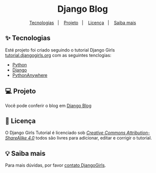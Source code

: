 <h1 align="center">Django Blog</h1>
<p align="center">
  <a href="#-tecnologias">Tecnologias</a>&nbsp;&nbsp;&nbsp;|&nbsp;&nbsp;&nbsp;
  <a href="#-projeto">Projeto</a>&nbsp;&nbsp;&nbsp;|&nbsp;&nbsp;&nbsp;
  <a href="#-licença">Licença</a>&nbsp;&nbsp;&nbsp;|&nbsp;&nbsp;&nbsp;
  <a href="#-saiba-mais">Saiba mais</a>
</p>

## ✨ Tecnologias

Esté projeto foi criado seguindo o tutorial Django Girls [tutorial.djangogirls.org](http://tutorial.djangogirls.org) com as seguintes tenclogias:
- [Python](https://www.python.org/doc/)
- [Django](https://docs.djangoproject.com/en/3.1/)
- [PythonAnywhere](https://www.pythonanywhere.com/)


## 💻 Projeto
Você pode conferir o blog em [Django Blog](rvescio.pythonanywhere.com)


## 📄 Licença
O Django Girls Tutorial é licenciado sob  [*Creative Commons Attribution-ShareAlike 4.0*](https://creativecommons.org/licenses/by-sa/4.0/) todos são livres para adicionar, editar e corrigir o tutorial.


## 💡 Saiba mais
Para mais dúvidas, por favor [contato DjangoGirls](https://djangogirls.org/).
